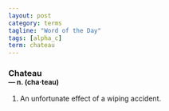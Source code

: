 ```yaml
---
layout: post
category: terms
tagline: "Word of the Day"
tags: [alpha_c]
term: chateau
---
```


<h3>Chateau<br/> <small>&mdash; n. (cha<span>&middot;</span>teau)</small></h3>
<p><ol><li>An unfortunate effect of a wiping accident.</li>
</ol></p>
